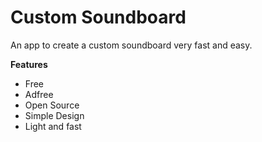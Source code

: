 # Custom Soundboard

An app to create a custom soundboard very fast and easy.

<b>Features</b>
<ul>
<li>Free</li>
<li>Adfree</li>
<li>Open Source</li>
<li>Simple Design</li>
<li>Light and fast</li>
</ul>
